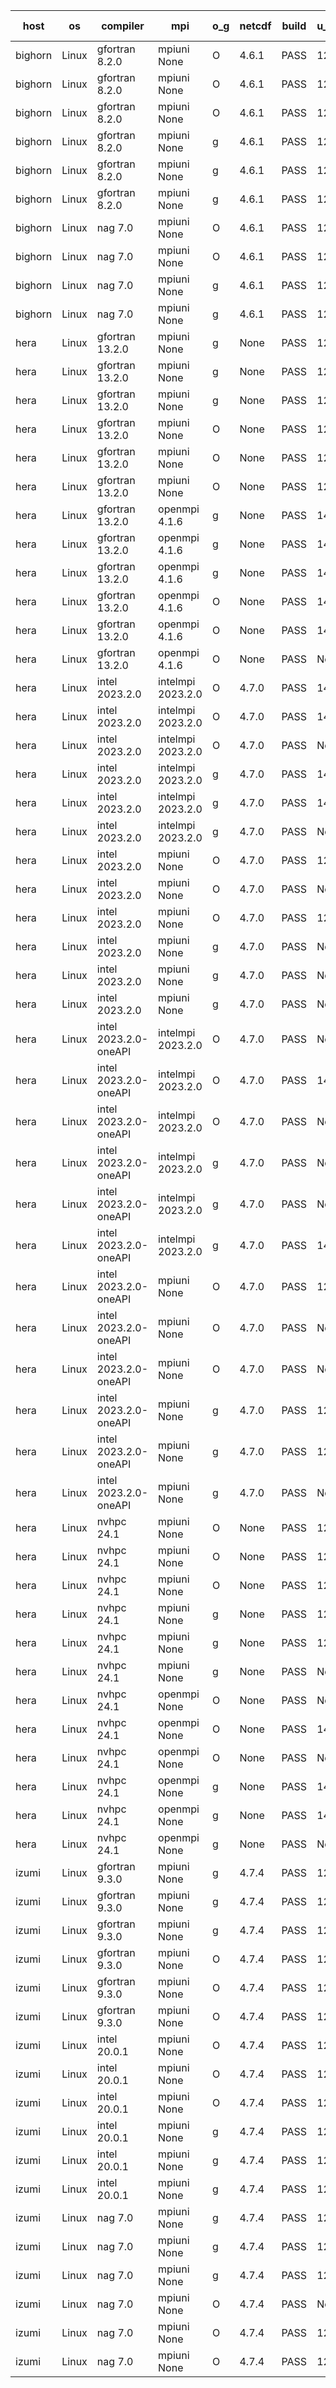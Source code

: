 

| host     | os       | compiler                              | mpi                      | o_g        | netcdf        | build       | u_pass          | u_fail          | s_pass            | s_fail            | e_pass             | e_fail             | nuopc_pass       | nuopc_fail       | artifacts link          |
|----------|----------|---------------------------------------|--------------------------|------------|---------------|-------------|-----------------|-----------------|-------------------|-------------------|--------------------|--------------------|------------------|------------------|-------------------------|
| bighorn | Linux | gfortran 8.2.0 | mpiuni None  | O | 4.6.1  | PASS | 12564 | 0 | 9 | 0 | 43 | 0 | None | None | <a href="https://github.com/esmf-org/esmf-test-artifacts/tree/f4841c10be048258e77f5726ae1064a1d961008a/develop/gfortran/8.2.0/O/mpiuni/None" target="_blank">f4841c1</a> | 
| bighorn | Linux | gfortran 8.2.0 | mpiuni None  | O | 4.6.1  | PASS | 12564 | 0 | 9 | 0 | 43 | 0 | None | None | <a href="https://github.com/esmf-org/esmf-test-artifacts/tree/9ac2b130a328bd2eba10786eaf2accd62344bd08/develop/gfortran/8.2.0/O/mpiuni/None" target="_blank">9ac2b13</a> | 
| bighorn | Linux | gfortran 8.2.0 | mpiuni None  | O | 4.6.1  | PASS | 12564 | 0 | 9 | 0 | 43 | 0 | None | None | <a href="https://github.com/esmf-org/esmf-test-artifacts/tree/94b0d18ab3f3f6e3bd1da614d8d97eaa1fcad783/develop/gfortran/8.2.0/O/mpiuni/None" target="_blank">94b0d18</a> | 
| bighorn | Linux | gfortran 8.2.0 | mpiuni None  | g | 4.6.1  | PASS | 12564 | 0 | 9 | 0 | 43 | 0 | None | None | <a href="https://github.com/esmf-org/esmf-test-artifacts/tree/19aa59d8848dd2b87ea8fa0e6c26be3af43bd273/develop/gfortran/8.2.0/g/mpiuni/None" target="_blank">19aa59d</a> | 
| bighorn | Linux | gfortran 8.2.0 | mpiuni None  | g | 4.6.1  | PASS | 12564 | 0 | 9 | 0 | 43 | 0 | None | None | <a href="https://github.com/esmf-org/esmf-test-artifacts/tree/7d9695f843e5dbd33f45bff2ce5daef929d6b82c/develop/gfortran/8.2.0/g/mpiuni/None" target="_blank">7d9695f</a> | 
| bighorn | Linux | gfortran 8.2.0 | mpiuni None  | g | 4.6.1  | PASS | 12564 | 0 | 9 | 0 | 43 | 0 | None | None | <a href="https://github.com/esmf-org/esmf-test-artifacts/tree/52eafd2ef546e87526cf429145628bb4b0280c3d/develop/gfortran/8.2.0/g/mpiuni/None" target="_blank">52eafd2</a> | 
| bighorn | Linux | nag 7.0 | mpiuni None  | O | 4.6.1  | PASS | 12564 | 0 | 9 | 0 | 43 | 0 | None | None | <a href="https://github.com/esmf-org/esmf-test-artifacts/tree/b5d9fa32d9e1d058261e134b2fe6f4bb41480336/develop/nag/7.0/O/mpiuni/None" target="_blank">b5d9fa3</a> | 
| bighorn | Linux | nag 7.0 | mpiuni None  | O | 4.6.1  | PASS | 12564 | 0 | 9 | 0 | 43 | 0 | None | None | <a href="https://github.com/esmf-org/esmf-test-artifacts/tree/2219a9ecb4d5045db7ec27d980fc0db7e785e83c/develop/nag/7.0/O/mpiuni/None" target="_blank">2219a9e</a> | 
| bighorn | Linux | nag 7.0 | mpiuni None  | g | 4.6.1  | PASS | 12564 | 0 | 9 | 0 | 43 | 0 | None | None | <a href="https://github.com/esmf-org/esmf-test-artifacts/tree/467f27ad6efad10f54fa5a30c3c875e209818d60/develop/nag/7.0/g/mpiuni/None" target="_blank">467f27a</a> | 
| bighorn | Linux | nag 7.0 | mpiuni None  | g | 4.6.1  | PASS | 12564 | 0 | 9 | 0 | 43 | 0 | None | None | <a href="https://github.com/esmf-org/esmf-test-artifacts/tree/2c93a53038fd295ee34ffc5f2bf8a9c371ef8c50/develop/nag/7.0/g/mpiuni/None" target="_blank">2c93a53</a> | 
| hera | Linux | gfortran 13.2.0 | mpiuni None  | g | None  | PASS | 12564 | 0 | 9 | 0 | 43 | 0 | None | None | <a href="https://github.com/esmf-org/esmf-test-artifacts/tree/68fe4f51c38dae67544eb35a8d1a1bedc5bc33a3/develop/gfortran/13.2.0/g/mpiuni/None" target="_blank">68fe4f5</a> | 
| hera | Linux | gfortran 13.2.0 | mpiuni None  | g | None  | PASS | 12564 | 0 | 9 | 0 | 43 | 0 | None | None | <a href="https://github.com/esmf-org/esmf-test-artifacts/tree/2dfc09631c4fc3e55e19a312e86a2ecce28457ca/develop/gfortran/13.2.0/g/mpiuni/None" target="_blank">2dfc096</a> | 
| hera | Linux | gfortran 13.2.0 | mpiuni None  | g | None  | PASS | 12564 | 0 | 9 | 0 | 43 | 0 | None | None | <a href="https://github.com/esmf-org/esmf-test-artifacts/tree/53d9c51d752673968c98b7941f5c2300aab27dd8/develop/gfortran/13.2.0/g/mpiuni/None" target="_blank">53d9c51</a> | 
| hera | Linux | gfortran 13.2.0 | mpiuni None  | O | None  | PASS | 12564 | 0 | 9 | 0 | 43 | 0 | None | None | <a href="https://github.com/esmf-org/esmf-test-artifacts/tree/8a70b202145328e72d246b346c77a441f1881ec6/develop/gfortran/13.2.0/O/mpiuni/None" target="_blank">8a70b20</a> | 
| hera | Linux | gfortran 13.2.0 | mpiuni None  | O | None  | PASS | 12564 | 0 | 9 | 0 | 43 | 0 | None | None | <a href="https://github.com/esmf-org/esmf-test-artifacts/tree/9773d046dff141b6826d348d60ed9cd188ff56af/develop/gfortran/13.2.0/O/mpiuni/None" target="_blank">9773d04</a> | 
| hera | Linux | gfortran 13.2.0 | mpiuni None  | O | None  | PASS | 12564 | 0 | 9 | 0 | 43 | 0 | None | None | <a href="https://github.com/esmf-org/esmf-test-artifacts/tree/85f69491f72c3faa3befd9d91c99c36f5cb66a29/develop/gfortran/13.2.0/O/mpiuni/None" target="_blank">85f6949</a> | 
| hera | Linux | gfortran 13.2.0 | openmpi 4.1.6  | g | None  | PASS | 14235 | 0 | 51 | 0 | 81 | 0 | 57 | 0 | <a href="https://github.com/esmf-org/esmf-test-artifacts/tree/d478445ccf0fac1d10190f078d4c41f91901261e/develop/gfortran/13.2.0/g/openmpi/4.1.6" target="_blank">d478445</a> | 
| hera | Linux | gfortran 13.2.0 | openmpi 4.1.6  | g | None  | PASS | 14235 | 0 | 51 | 0 | 81 | 0 | 57 | 0 | <a href="https://github.com/esmf-org/esmf-test-artifacts/tree/2aca6eee2cab549516b3276e797dee8e94b96280/develop/gfortran/13.2.0/g/openmpi/4.1.6" target="_blank">2aca6ee</a> | 
| hera | Linux | gfortran 13.2.0 | openmpi 4.1.6  | g | None  | PASS | 14235 | 0 | 51 | 0 | 81 | 0 | 57 | 0 | <a href="https://github.com/esmf-org/esmf-test-artifacts/tree/9f6f8fef097189c456c998724a99a74b88fb4740/develop/gfortran/13.2.0/g/openmpi/4.1.6" target="_blank">9f6f8fe</a> | 
| hera | Linux | gfortran 13.2.0 | openmpi 4.1.6  | O | None  | PASS | 14235 | 0 | 51 | 0 | 81 | 0 | 57 | 0 | <a href="https://github.com/esmf-org/esmf-test-artifacts/tree/c982c546481b7f14167c7eaa272cdf5d8bf2d332/develop/gfortran/13.2.0/O/openmpi/4.1.6" target="_blank">c982c54</a> | 
| hera | Linux | gfortran 13.2.0 | openmpi 4.1.6  | O | None  | PASS | 14235 | 0 | 51 | 0 | 81 | 0 | 57 | 0 | <a href="https://github.com/esmf-org/esmf-test-artifacts/tree/5e2cffdad2be0c94520002a6cca1c57d835f0bc6/develop/gfortran/13.2.0/O/openmpi/4.1.6" target="_blank">5e2cffd</a> | 
| hera | Linux | gfortran 13.2.0 | openmpi 4.1.6  | O | None  | PASS | None | None | None | None | None | None | None | None | <a href="https://github.com/esmf-org/esmf-test-artifacts/tree/296a3276f39da27f3bd2aa36cf01640fc200dc62/develop/gfortran/13.2.0/O/openmpi/4.1.6" target="_blank">296a327</a> | 
| hera | Linux | intel 2023.2.0 | intelmpi 2023.2.0  | O | 4.7.0  | PASS | 14235 | 0 | 51 | 0 | 81 | 0 | 57 | 0 | <a href="https://github.com/esmf-org/esmf-test-artifacts/tree/0c9fa3d8d4ea2c874b8569b539907d77cd2679f1/develop/intel/2023.2.0/O/intelmpi/2023.2.0" target="_blank">0c9fa3d</a> | 
| hera | Linux | intel 2023.2.0 | intelmpi 2023.2.0  | O | 4.7.0  | PASS | 14235 | 0 | 51 | 0 | 81 | 0 | 57 | 0 | <a href="https://github.com/esmf-org/esmf-test-artifacts/tree/3736ce1d5d67a3e7030bdb75a8c57953c74481e7/develop/intel/2023.2.0/O/intelmpi/2023.2.0" target="_blank">3736ce1</a> | 
| hera | Linux | intel 2023.2.0 | intelmpi 2023.2.0  | O | 4.7.0  | PASS | None | None | None | None | None | None | None | None | <a href="https://github.com/esmf-org/esmf-test-artifacts/tree/54e82bd0636ec2a27d4ed2ca4750a48aa275f762/develop/intel/2023.2.0/O/intelmpi/2023.2.0" target="_blank">54e82bd</a> | 
| hera | Linux | intel 2023.2.0 | intelmpi 2023.2.0  | g | 4.7.0  | PASS | 14235 | 0 | 51 | 0 | 81 | 0 | 57 | 0 | <a href="https://github.com/esmf-org/esmf-test-artifacts/tree/43ae4c0b26ade30231a32f75fe93163a52483af7/develop/intel/2023.2.0/g/intelmpi/2023.2.0" target="_blank">43ae4c0</a> | 
| hera | Linux | intel 2023.2.0 | intelmpi 2023.2.0  | g | 4.7.0  | PASS | 14235 | 0 | 51 | 0 | 81 | 0 | 57 | 0 | <a href="https://github.com/esmf-org/esmf-test-artifacts/tree/a586c39cbcbf71e957cf808765aa67460cf86003/develop/intel/2023.2.0/g/intelmpi/2023.2.0" target="_blank">a586c39</a> | 
| hera | Linux | intel 2023.2.0 | intelmpi 2023.2.0  | g | 4.7.0  | PASS | None | None | None | None | None | None | None | None | <a href="https://github.com/esmf-org/esmf-test-artifacts/tree/ad3f3d2cf0fa5a94ec97b1c38a54713c8ae05bff/develop/intel/2023.2.0/g/intelmpi/2023.2.0" target="_blank">ad3f3d2</a> | 
| hera | Linux | intel 2023.2.0 | mpiuni None  | O | 4.7.0  | PASS | 12564 | 0 | 9 | 0 | 43 | 0 | None | None | <a href="https://github.com/esmf-org/esmf-test-artifacts/tree/e816c74b274ccb29907b5c5e9306eea24076b4e2/develop/intel/2023.2.0/O/mpiuni/None" target="_blank">e816c74</a> | 
| hera | Linux | intel 2023.2.0 | mpiuni None  | O | 4.7.0  | PASS | None | None | None | None | None | None | None | None | <a href="https://github.com/esmf-org/esmf-test-artifacts/tree/855f016b9a0ca5b8f1469998019b0fe0aca436b3/develop/intel/2023.2.0/O/mpiuni/None" target="_blank">855f016</a> | 
| hera | Linux | intel 2023.2.0 | mpiuni None  | O | 4.7.0  | PASS | 12564 | 0 | 9 | 0 | 43 | 0 | None | None | <a href="https://github.com/esmf-org/esmf-test-artifacts/tree/b1cfa9df445c31f08bc6f9edf8221d12b50050de/develop/intel/2023.2.0/O/mpiuni/None" target="_blank">b1cfa9d</a> | 
| hera | Linux | intel 2023.2.0 | mpiuni None  | g | 4.7.0  | PASS | None | None | None | None | None | None | None | None | <a href="https://github.com/esmf-org/esmf-test-artifacts/tree/fd1e731c19c8059e70bd122fe9d33cb7f90276c1/develop/intel/2023.2.0/g/mpiuni/None" target="_blank">fd1e731</a> | 
| hera | Linux | intel 2023.2.0 | mpiuni None  | g | 4.7.0  | PASS | None | None | None | None | None | None | None | None | <a href="https://github.com/esmf-org/esmf-test-artifacts/tree/d920432872053f18124a5d5174d5cf0c11cfa765/develop/intel/2023.2.0/g/mpiuni/None" target="_blank">d920432</a> | 
| hera | Linux | intel 2023.2.0 | mpiuni None  | g | 4.7.0  | PASS | None | None | None | None | None | None | None | None | <a href="https://github.com/esmf-org/esmf-test-artifacts/tree/4b35051ad00133eda2d1990b2dfcc66d30d2aac5/develop/intel/2023.2.0/g/mpiuni/None" target="_blank">4b35051</a> | 
| hera | Linux | intel 2023.2.0-oneAPI | intelmpi 2023.2.0  | O | 4.7.0  | PASS | None | None | None | None | None | None | None | None | <a href="https://github.com/esmf-org/esmf-test-artifacts/tree/cbb86d1a009531ccd0e6baed4ff7a3b12b20b3cd/develop/intel/2023.2.0-oneAPI/O/intelmpi/2023.2.0" target="_blank">cbb86d1</a> | 
| hera | Linux | intel 2023.2.0-oneAPI | intelmpi 2023.2.0  | O | 4.7.0  | PASS | 14235 | 0 | 50 | 1 | 81 | 0 | 57 | 0 | <a href="https://github.com/esmf-org/esmf-test-artifacts/tree/550694fde844683e3a9bb3a17f81e292291f3d65/develop/intel/2023.2.0-oneAPI/O/intelmpi/2023.2.0" target="_blank">550694f</a> | 
| hera | Linux | intel 2023.2.0-oneAPI | intelmpi 2023.2.0  | O | 4.7.0  | PASS | None | None | None | None | None | None | None | None | <a href="https://github.com/esmf-org/esmf-test-artifacts/tree/4711137940371ed39b94ebab425157712c0addf0/develop/intel/2023.2.0-oneAPI/O/intelmpi/2023.2.0" target="_blank">4711137</a> | 
| hera | Linux | intel 2023.2.0-oneAPI | intelmpi 2023.2.0  | g | 4.7.0  | PASS | None | None | None | None | None | None | None | None | <a href="https://github.com/esmf-org/esmf-test-artifacts/tree/93c71baeb7a2f60506d716f2d3434ea74295ebc0/develop/intel/2023.2.0-oneAPI/g/intelmpi/2023.2.0" target="_blank">93c71ba</a> | 
| hera | Linux | intel 2023.2.0-oneAPI | intelmpi 2023.2.0  | g | 4.7.0  | PASS | None | None | None | None | None | None | None | None | <a href="https://github.com/esmf-org/esmf-test-artifacts/tree/b351f1eb481af9171b9864669733581fed687adc/develop/intel/2023.2.0-oneAPI/g/intelmpi/2023.2.0" target="_blank">b351f1e</a> | 
| hera | Linux | intel 2023.2.0-oneAPI | intelmpi 2023.2.0  | g | 4.7.0  | PASS | 14235 | 0 | 51 | 0 | 81 | 0 | 57 | 0 | <a href="https://github.com/esmf-org/esmf-test-artifacts/tree/8d1718a2afc371f8af83f78030c241123d5e7213/develop/intel/2023.2.0-oneAPI/g/intelmpi/2023.2.0" target="_blank">8d1718a</a> | 
| hera | Linux | intel 2023.2.0-oneAPI | mpiuni None  | O | 4.7.0  | PASS | 12564 | 0 | 9 | 0 | 43 | 0 | None | None | <a href="https://github.com/esmf-org/esmf-test-artifacts/tree/a4f56df0a72273ef5751c0705220fc3d19938406/develop/intel/2023.2.0-oneAPI/O/mpiuni/None" target="_blank">a4f56df</a> | 
| hera | Linux | intel 2023.2.0-oneAPI | mpiuni None  | O | 4.7.0  | PASS | None | None | None | None | None | None | None | None | <a href="https://github.com/esmf-org/esmf-test-artifacts/tree/5d9803e05cc044be59b3e857833643b6a7aa827c/develop/intel/2023.2.0-oneAPI/O/mpiuni/None" target="_blank">5d9803e</a> | 
| hera | Linux | intel 2023.2.0-oneAPI | mpiuni None  | O | 4.7.0  | PASS | None | None | None | None | None | None | None | None | <a href="https://github.com/esmf-org/esmf-test-artifacts/tree/8b7e52fe00208509a2ab0e3288f5212ea9917675/develop/intel/2023.2.0-oneAPI/O/mpiuni/None" target="_blank">8b7e52f</a> | 
| hera | Linux | intel 2023.2.0-oneAPI | mpiuni None  | g | 4.7.0  | PASS | 12564 | 0 | 9 | 0 | 43 | 0 | None | None | <a href="https://github.com/esmf-org/esmf-test-artifacts/tree/db6af3407636c3d0c3cb326e9123301e880c49b3/develop/intel/2023.2.0-oneAPI/g/mpiuni/None" target="_blank">db6af34</a> | 
| hera | Linux | intel 2023.2.0-oneAPI | mpiuni None  | g | 4.7.0  | PASS | 12564 | 0 | 9 | 0 | 43 | 0 | None | None | <a href="https://github.com/esmf-org/esmf-test-artifacts/tree/35927a43b5acef2866d892b21ecee4bad29d2497/develop/intel/2023.2.0-oneAPI/g/mpiuni/None" target="_blank">35927a4</a> | 
| hera | Linux | intel 2023.2.0-oneAPI | mpiuni None  | g | 4.7.0  | PASS | None | None | None | None | None | None | None | None | <a href="https://github.com/esmf-org/esmf-test-artifacts/tree/7358e211a9052202237e86142e40fe3ef7a30643/develop/intel/2023.2.0-oneAPI/g/mpiuni/None" target="_blank">7358e21</a> | 
| hera | Linux | nvhpc 24.1 | mpiuni None  | O | None  | PASS | 12564 | 0 | 9 | 0 | 43 | 0 | None | None | <a href="https://github.com/esmf-org/esmf-test-artifacts/tree/6dd8ab45d8a0e29dadef024272524eb2aea322aa/develop/nvhpc/24.1/O/mpiuni/None" target="_blank">6dd8ab4</a> | 
| hera | Linux | nvhpc 24.1 | mpiuni None  | O | None  | PASS | 12564 | 0 | 9 | 0 | 43 | 0 | None | None | <a href="https://github.com/esmf-org/esmf-test-artifacts/tree/7e447b003f424a4aa0ad3acab13391762d86c098/develop/nvhpc/24.1/O/mpiuni/None" target="_blank">7e447b0</a> | 
| hera | Linux | nvhpc 24.1 | mpiuni None  | O | None  | PASS | 12564 | 0 | 9 | 0 | 43 | 0 | None | None | <a href="https://github.com/esmf-org/esmf-test-artifacts/tree/6af0533ad8d4222b54f598d8e5f3e49403a47abd/develop/nvhpc/24.1/O/mpiuni/None" target="_blank">6af0533</a> | 
| hera | Linux | nvhpc 24.1 | mpiuni None  | g | None  | PASS | 12564 | 0 | 9 | 0 | 43 | 0 | None | None | <a href="https://github.com/esmf-org/esmf-test-artifacts/tree/d071935ef0932de2db1621c9914991c634a97e64/develop/nvhpc/24.1/g/mpiuni/None" target="_blank">d071935</a> | 
| hera | Linux | nvhpc 24.1 | mpiuni None  | g | None  | PASS | 12564 | 0 | 9 | 0 | 43 | 0 | None | None | <a href="https://github.com/esmf-org/esmf-test-artifacts/tree/89cba6c12df40fb4e3f2e31edb83ccdeaf3a2245/develop/nvhpc/24.1/g/mpiuni/None" target="_blank">89cba6c</a> | 
| hera | Linux | nvhpc 24.1 | mpiuni None  | g | None  | PASS | None | None | None | None | None | None | None | None | <a href="https://github.com/esmf-org/esmf-test-artifacts/tree/ddab45a2851e4c31ef5bee7399839f86906568b7/develop/nvhpc/24.1/g/mpiuni/None" target="_blank">ddab45a</a> | 
| hera | Linux | nvhpc 24.1 | openmpi None  | O | None  | PASS | None | None | None | None | None | None | None | None | <a href="https://github.com/esmf-org/esmf-test-artifacts/tree/f1dcc046cf1c7c61ab3316d34ebc9e0ff0895098/develop/nvhpc/24.1/O/openmpi/None" target="_blank">f1dcc04</a> | 
| hera | Linux | nvhpc 24.1 | openmpi None  | O | None  | PASS | 14235 | 0 | 51 | 0 | 81 | 0 | 57 | 0 | <a href="https://github.com/esmf-org/esmf-test-artifacts/tree/b59e16ffb34171b37b7f75ae494a0963815ce8f7/develop/nvhpc/24.1/O/openmpi/None" target="_blank">b59e16f</a> | 
| hera | Linux | nvhpc 24.1 | openmpi None  | O | None  | PASS | None | None | None | None | None | None | None | None | <a href="https://github.com/esmf-org/esmf-test-artifacts/tree/cd7ae61cb1807ab3ef5e913cbcedcb89a8cb2982/develop/nvhpc/24.1/O/openmpi/None" target="_blank">cd7ae61</a> | 
| hera | Linux | nvhpc 24.1 | openmpi None  | g | None  | PASS | 14235 | 0 | 51 | 0 | 81 | 0 | 57 | 0 | <a href="https://github.com/esmf-org/esmf-test-artifacts/tree/7fe66f73389422f52a2de569853845b6f3a5951d/develop/nvhpc/24.1/g/openmpi/None" target="_blank">7fe66f7</a> | 
| hera | Linux | nvhpc 24.1 | openmpi None  | g | None  | PASS | 14235 | 0 | 51 | 0 | 81 | 0 | 57 | 0 | <a href="https://github.com/esmf-org/esmf-test-artifacts/tree/e588701ac713ef0eda796bce06fb70c9a1676afa/develop/nvhpc/24.1/g/openmpi/None" target="_blank">e588701</a> | 
| hera | Linux | nvhpc 24.1 | openmpi None  | g | None  | PASS | None | None | None | None | None | None | None | None | <a href="https://github.com/esmf-org/esmf-test-artifacts/tree/8b2efd9de6dc9cc14593b77c06d37d85bcdf7ea1/develop/nvhpc/24.1/g/openmpi/None" target="_blank">8b2efd9</a> | 
| izumi | Linux | gfortran 9.3.0 | mpiuni None  | g | 4.7.4  | PASS | 12564 | 0 | 9 | 0 | 43 | 0 | None | None | <a href="https://github.com/esmf-org/esmf-test-artifacts/tree/5ed385ae4e9c3728445b2e356d5826af3b9c19a2/develop/gfortran/9.3.0/g/mpiuni/None" target="_blank">5ed385a</a> | 
| izumi | Linux | gfortran 9.3.0 | mpiuni None  | g | 4.7.4  | PASS | 12564 | 0 | 9 | 0 | 43 | 0 | None | None | <a href="https://github.com/esmf-org/esmf-test-artifacts/tree/2411995443e8f96ea2f3e131e57c73bff20fd173/develop/gfortran/9.3.0/g/mpiuni/None" target="_blank">2411995</a> | 
| izumi | Linux | gfortran 9.3.0 | mpiuni None  | g | 4.7.4  | PASS | 12564 | 0 | 9 | 0 | 43 | 0 | None | None | <a href="https://github.com/esmf-org/esmf-test-artifacts/tree/f5f5db016071ac42578c63309650b3d211111eb8/develop/gfortran/9.3.0/g/mpiuni/None" target="_blank">f5f5db0</a> | 
| izumi | Linux | gfortran 9.3.0 | mpiuni None  | O | 4.7.4  | PASS | 12564 | 0 | 9 | 0 | 43 | 0 | None | None | <a href="https://github.com/esmf-org/esmf-test-artifacts/tree/c197aa601aaae74bc3140ccf7bfa6fc3963d7aab/develop/gfortran/9.3.0/O/mpiuni/None" target="_blank">c197aa6</a> | 
| izumi | Linux | gfortran 9.3.0 | mpiuni None  | O | 4.7.4  | PASS | 12564 | 0 | 9 | 0 | 43 | 0 | None | None | <a href="https://github.com/esmf-org/esmf-test-artifacts/tree/b63ad210aa656c1da1bc5e1a918f52a9358e02dd/develop/gfortran/9.3.0/O/mpiuni/None" target="_blank">b63ad21</a> | 
| izumi | Linux | gfortran 9.3.0 | mpiuni None  | O | 4.7.4  | PASS | 12564 | 0 | 9 | 0 | 43 | 0 | None | None | <a href="https://github.com/esmf-org/esmf-test-artifacts/tree/229c871d3f7381c1cecccfde5e7e3ddccc080a46/develop/gfortran/9.3.0/O/mpiuni/None" target="_blank">229c871</a> | 
| izumi | Linux | intel 20.0.1 | mpiuni None  | O | 4.7.4  | PASS | 12564 | 0 | 9 | 0 | 43 | 0 | None | None | <a href="https://github.com/esmf-org/esmf-test-artifacts/tree/17a195883fc3aa91ccd04adf065dc1604d2b271a/develop/intel/20.0.1/O/mpiuni/None" target="_blank">17a1958</a> | 
| izumi | Linux | intel 20.0.1 | mpiuni None  | O | 4.7.4  | PASS | 12564 | 0 | 9 | 0 | 43 | 0 | None | None | <a href="https://github.com/esmf-org/esmf-test-artifacts/tree/ff03bbcd0f59ecc9a2d6853dc3292442ab76d808/develop/intel/20.0.1/O/mpiuni/None" target="_blank">ff03bbc</a> | 
| izumi | Linux | intel 20.0.1 | mpiuni None  | O | 4.7.4  | PASS | 12564 | 0 | 9 | 0 | 43 | 0 | None | None | <a href="https://github.com/esmf-org/esmf-test-artifacts/tree/4d27f5d11e5d1fe10ae1c302c44d7c95170cdf82/develop/intel/20.0.1/O/mpiuni/None" target="_blank">4d27f5d</a> | 
| izumi | Linux | intel 20.0.1 | mpiuni None  | g | 4.7.4  | PASS | 12564 | 0 | 9 | 0 | 43 | 0 | None | None | <a href="https://github.com/esmf-org/esmf-test-artifacts/tree/6df7497f042c20bfd91955456bf2b7a5a152e33f/develop/intel/20.0.1/g/mpiuni/None" target="_blank">6df7497</a> | 
| izumi | Linux | intel 20.0.1 | mpiuni None  | g | 4.7.4  | PASS | 12564 | 0 | 9 | 0 | 43 | 0 | None | None | <a href="https://github.com/esmf-org/esmf-test-artifacts/tree/0b703d3be0af36c06556516fd68d80107addf596/develop/intel/20.0.1/g/mpiuni/None" target="_blank">0b703d3</a> | 
| izumi | Linux | intel 20.0.1 | mpiuni None  | g | 4.7.4  | PASS | 12564 | 0 | 9 | 0 | 43 | 0 | None | None | <a href="https://github.com/esmf-org/esmf-test-artifacts/tree/0b63ec52436d1fb821425d3e0b424e4fa6cb4688/develop/intel/20.0.1/g/mpiuni/None" target="_blank">0b63ec5</a> | 
| izumi | Linux | nag 7.0 | mpiuni None  | g | 4.7.4  | PASS | 12564 | 0 | 9 | 0 | 43 | 0 | None | None | <a href="https://github.com/esmf-org/esmf-test-artifacts/tree/d20daea4d77d566df3c4ce2fe2de1f8de82af6ae/develop/nag/7.0/g/mpiuni/None" target="_blank">d20daea</a> | 
| izumi | Linux | nag 7.0 | mpiuni None  | g | 4.7.4  | PASS | 12564 | 0 | 9 | 0 | 43 | 0 | None | None | <a href="https://github.com/esmf-org/esmf-test-artifacts/tree/da521178d80488d8134fea2b75b4c2c25c2d8e9f/develop/nag/7.0/g/mpiuni/None" target="_blank">da52117</a> | 
| izumi | Linux | nag 7.0 | mpiuni None  | g | 4.7.4  | PASS | 12564 | 0 | 9 | 0 | 43 | 0 | None | None | <a href="https://github.com/esmf-org/esmf-test-artifacts/tree/6c978cb3e001ba530afea50ff65509f8d308b38f/develop/nag/7.0/g/mpiuni/None" target="_blank">6c978cb</a> | 
| izumi | Linux | nag 7.0 | mpiuni None  | O | 4.7.4  | PASS | None | None | None | None | None | None | None | None | <a href="https://github.com/esmf-org/esmf-test-artifacts/tree/7474c19d96ccf4b33f42caeb53f38e2e6f158d47/develop/nag/7.0/O/mpiuni/None" target="_blank">7474c19</a> | 
| izumi | Linux | nag 7.0 | mpiuni None  | O | 4.7.4  | PASS | 12564 | 0 | 9 | 0 | 43 | 0 | None | None | <a href="https://github.com/esmf-org/esmf-test-artifacts/tree/2020ca93eaa5e5f2e1014bdb3dd059a799425148/develop/nag/7.0/O/mpiuni/None" target="_blank">2020ca9</a> | 
| izumi | Linux | nag 7.0 | mpiuni None  | O | 4.7.4  | PASS | 12564 | 0 | 9 | 0 | 43 | 0 | None | None | <a href="https://github.com/esmf-org/esmf-test-artifacts/tree/502541e35b429ad794c48741a6832d4ea0890d01/develop/nag/7.0/O/mpiuni/None" target="_blank">502541e</a> | 
